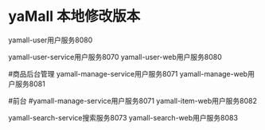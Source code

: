 # yaMall  本地修改版本

yamall-user用户服务8080

yamall-user-service用户服务8070
yamall-user-web用户服务8080

#商品后台管理
yamall-manage-service用户服务8071
yamall-manage-web用户服务8081

#前台
#yamall-manage-service用户服务8071
yamall-item-web用户服务8082

yamall-search-service搜索服务8073
yamall-search-web用户服务8083
